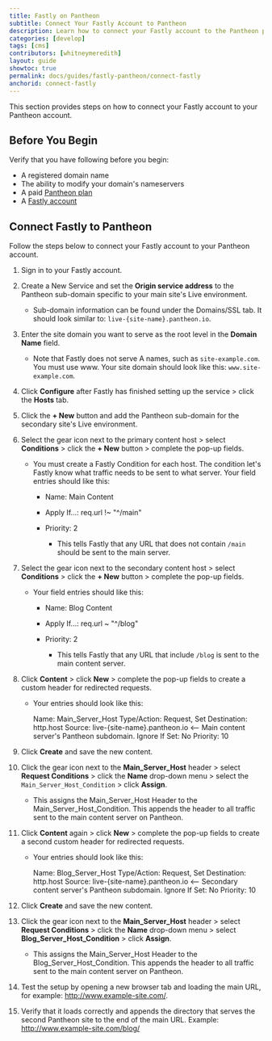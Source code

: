 ```yaml
---
title: Fastly on Pantheon
subtitle: Connect Your Fastly Account to Pantheon
description: Learn how to connect your Fastly account to the Pantheon platform.
categories: [develop]
tags: [cms]
contributors: [whitneymeredith]
layout: guide
showtoc: true
permalink: docs/guides/fastly-pantheon/connect-fastly
anchorid: connect-fastly
---
```


This section provides steps on how to connect your Fastly account to your Pantheon account.

## Before You Begin

Verify that you have following before you begin:

- A registered domain name
- The ability to modify your domain's nameservers
- A paid [Pantheon plan](/site-plan#purchase-a-new-plan)
- A [Fastly account](https://www.fastly.com/signup/)

## Connect Fastly to Pantheon

Follow the steps below to connect your Fastly account to your Pantheon account.

1. Sign in to your Fastly account.

1. Create a New Service and set the **Origin service address** to the Pantheon sub-domain specific to your main site's Live environment. 

    - Sub-domain information can be found under the Domains/SSL tab. It should look similar to: `live-{site-name}.pantheon.io`.

1. Enter the site domain you want to serve as the root level in the **Domain Name** field.    
    
    - Note that Fastly does not serve A names, such as `site-example.com`. You must use www. Your site domain should look like this: `www.site-example.com`.

1. Click **Configure** after Fastly has finished setting up the service > click the **Hosts** tab.

1. Click the **+ New** button and add the Pantheon sub-domain for the secondary site's Live environment.

1. Select the gear icon next to the primary content host > select **Conditions** > click the **+ New** button > complete the pop-up fields.

    - You must create a Fastly Condition for each host. The condition let's Fastly know what traffic needs to be sent to what server. Your field entries should like this:

        - Name: Main Content
        - Apply If...: req.url !~ "^/main"
        - Priority: 2

            - This tells Fastly that any URL that does not contain `/main` should be sent to the main server.

    
1. Select the gear icon next to the secondary content host > select **Conditions** > click the **+ New** button > complete the pop-up fields.

    - Your field entries should like this:

        - Name: Blog Content
        - Apply If...: req.url ~ "^/blog"
        - Priority: 2

            - This tells Fastly that any URL that include `/blog` is sent to the main content server.

1. Click **Content** > click **New** > complete the pop-up fields to create a custom header for redirected requests.

    - Your entries should look like this: 

        Name: Main_Server_Host
        Type/Action: Request, Set
        Destination: http.host
        Source: live-{site-name}.pantheon.io <-- Main content server's Pantheon subdomain.
        Ignore If Set: No
        Priority: 10

1. Click **Create** and save the new content.

1. Click the gear icon next to the **Main_Server_Host** header > select **Request Conditions** > click the **Name** drop-down menu > select the `Main_Server_Host_Condition` > click **Assign**. 

    - This assigns the Main_Server_Host Header to the Main_Server_Host_Condition. This appends the header to all traffic sent to the main content server on Pantheon.

1. Click **Content** again > click **New** > complete the pop-up fields to create a second custom header for redirected requests.

    - Your entries should look like this: 

        Name: Blog_Server_Host
        Type/Action: Request, Set
        Destination: http.host
        Source: live-{site-name}.pantheon.io <-- Secondary content server's Pantheon subdomain.
        Ignore If Set: No
        Priority: 10

1. Click **Create** and save the new content.

1. Click the gear icon next to the **Main_Server_Host** header > select **Request Conditions** > click the **Name** drop-down menu > select **Blog_Server_Host_Condition** > click **Assign**. 

    - This assigns the Main_Server_Host Header to the Blog_Server_Host_Condition. This appends the header to all traffic sent to the main content server on Pantheon.

1. Test the setup by opening a new browser tab and loading the main URL, for example: http://www.example-site.com/. 

1. Verify that it loads correctly and appends the directory that serves the second Pantheon site to the end of the main URL. Example: http://www.example-site.com/blog/


